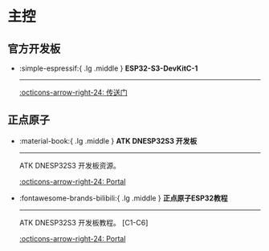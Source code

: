 # 主控

## 官方开发板

<div class="grid cards" markdown>

-   :simple-espressif:{ .lg .middle } __ESP32-S3-DevKitC-1__

    ---

    [:octicons-arrow-right-24: <a href="https://docs.espressif.com/projects/esp-idf/zh_CN/latest/esp32s3/hw-reference/esp32s3/user-guide-devkitc-1.html" target="_blank"> 传送门 </a>](#)

</div>

## 正点原子

<div class="grid cards" markdown>

-   :material-book:{ .lg .middle } __ATK DNESP32S3 开发板__

    ---

    ATK DNESP32S3 开发板资源。


    [:octicons-arrow-right-24: <a href="http://47.111.11.73/docs/boards/esp32/ATK-DNESP32S3.html" target="_blank"> Portal </a>](#)

-  :fontawesome-brands-bilibili:{ .lg .middle } __正点原子ESP32教程__

    ---

    ATK DNESP32S3 开发板教程。 [C1-C6]

    [:octicons-arrow-right-24: <a href="https://www.bilibili.com/video/BV1sH4y1W7Tc/?spm_id_from=333.337.search-card.all.click&vd_source=5a427660f0337fedc22d4803661d493f" target="_blank"> Portal </a>](#)


</div>
